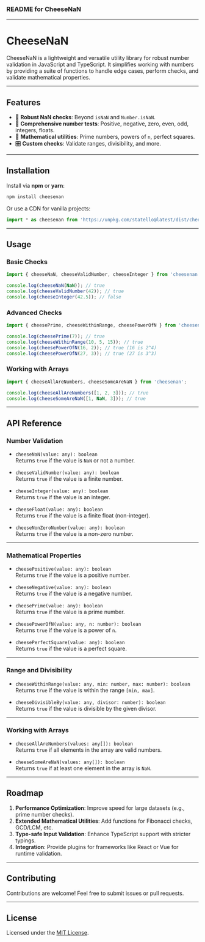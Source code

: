 ### **README for CheeseNaN**

---

# **CheeseNaN**

CheeseNaN is a lightweight and versatile utility library for robust number validation in JavaScript and TypeScript. It simplifies working with numbers by providing a suite of functions to handle edge cases, perform checks, and validate mathematical properties.

---

## **Features**

- 🧀 **Robust NaN checks**: Beyond `isNaN` and `Number.isNaN`.
- 🧮 **Comprehensive number tests**: Positive, negative, zero, even, odd, integers, floats.
- 📐 **Mathematical utilities**: Prime numbers, powers of `n`, perfect squares.
- 🎛 **Custom checks**: Validate ranges, divisibility, and more.

---

## **Installation**

Install via **npm** or **yarn**:

```bash
npm install cheesenan
```

Or use a CDN for vanilla projects:
```js
import * as cheesenan from 'https://unpkg.com/statello@latest/dist/cheesenan.min.js'
```

---

## **Usage**

### **Basic Checks**
```typescript
import { cheeseNaN, cheeseValidNumber, cheeseInteger } from 'cheesenan';

console.log(cheeseNaN(NaN)); // true
console.log(cheeseValidNumber(42)); // true
console.log(cheeseInteger(42.5)); // false
```

### **Advanced Checks**
```typescript
import { cheesePrime, cheeseWithinRange, cheesePowerOfN } from 'cheesenan';

console.log(cheesePrime(7)); // true
console.log(cheeseWithinRange(10, 5, 15)); // true
console.log(cheesePowerOfN(16, 2)); // true (16 is 2^4)
console.log(cheesePowerOfN(27, 3)); // true (27 is 3^3)
```

### **Working with Arrays**
```typescript
import { cheeseAllAreNumbers, cheeseSomeAreNaN } from 'cheesenan';

console.log(cheeseAllAreNumbers([1, 2, 3])); // true
console.log(cheeseSomeAreNaN([1, NaN, 3])); // true
```

---

## **API Reference**

### **Number Validation**
- `cheeseNaN(value: any): boolean`  
  Returns `true` if the value is `NaN` or not a number.

- `cheeseValidNumber(value: any): boolean`  
  Returns `true` if the value is a finite number.

- `cheeseInteger(value: any): boolean`  
  Returns `true` if the value is an integer.

- `cheeseFloat(value: any): boolean`  
  Returns `true` if the value is a finite float (non-integer).

- `cheeseNonZeroNumber(value: any): boolean`  
  Returns `true` if the value is a non-zero number.

---

### **Mathematical Properties**
- `cheesePositive(value: any): boolean`  
  Returns `true` if the value is a positive number.

- `cheeseNegative(value: any): boolean`  
  Returns `true` if the value is a negative number.

- `cheesePrime(value: any): boolean`  
  Returns `true` if the value is a prime number.

- `cheesePowerOfN(value: any, n: number): boolean`  
  Returns `true` if the value is a power of `n`.

- `cheesePerfectSquare(value: any): boolean`  
  Returns `true` if the value is a perfect square.

---

### **Range and Divisibility**
- `cheeseWithinRange(value: any, min: number, max: number): boolean`  
  Returns `true` if the value is within the range `[min, max]`.

- `cheeseDivisibleBy(value: any, divisor: number): boolean`  
  Returns `true` if the value is divisible by the given divisor.

---

### **Working with Arrays**
- `cheeseAllAreNumbers(values: any[]): boolean`  
  Returns `true` if all elements in the array are valid numbers.

- `cheeseSomeAreNaN(values: any[]): boolean`  
  Returns `true` if at least one element in the array is `NaN`.

---

## **Roadmap**

1. **Performance Optimization**: Improve speed for large datasets (e.g., prime number checks).
2. **Extended Mathematical Utilities**: Add functions for Fibonacci checks, GCD/LCM, etc.
3. **Type-safe Input Validation**: Enhance TypeScript support with stricter typings.
4. **Integration**: Provide plugins for frameworks like React or Vue for runtime validation.

---

## **Contributing**

Contributions are welcome! Feel free to submit issues or pull requests.

---

## **License**

Licensed under the [MIT License](./LICENSE).
